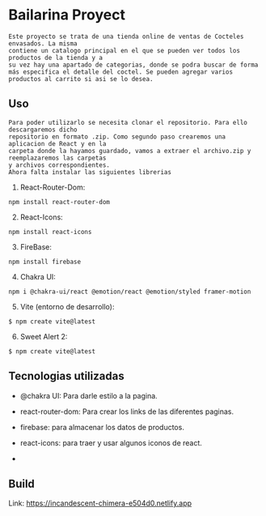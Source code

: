 # Bailarina Proyect

    Este proyecto se trata de una tienda online de ventas de Cocteles envasados. La misma
    contiene un catalogo principal en el que se pueden ver todos los productos de la tienda y a
    su vez hay una apartado de categorias, donde se podra buscar de forma más especifica el detalle del coctel. Se pueden agregar varios productos al carrito si asi se lo desea.

## Uso

    Para poder utilizarlo se necesita clonar el repositorio. Para ello descargaremos dicho
    repositorio en formato .zip. Como segundo paso crearemos una aplicacion de React y en la
    carpeta donde la hayamos guardado, vamos a extraer el archivo.zip y reemplazaremos las carpetas
    y archivos correspondientes. 
    Ahora falta instalar las siguientes librerias

1. React-Router-Dom:

```
npm install react-router-dom
```

2. React-Icons:

```
npm install react-icons
```

3. FireBase:

```
npm install firebase
```
4. Chakra UI:

```
npm i @chakra-ui/react @emotion/react @emotion/styled framer-motion
```
5. Vite (entorno de desarrollo):

```
$ npm create vite@latest
```
6. Sweet Alert 2:

```
$ npm create vite@latest
```

## Tecnologias utilizadas

* @chakra UI: Para darle estilo a la pagina.
* react-router-dom: Para crear los links de las diferentes paginas.
* firebase: para almacenar los datos de productos.
* react-icons: para traer y usar algunos iconos de react.

* 

## Build

Link: https://incandescent-chimera-e504d0.netlify.app